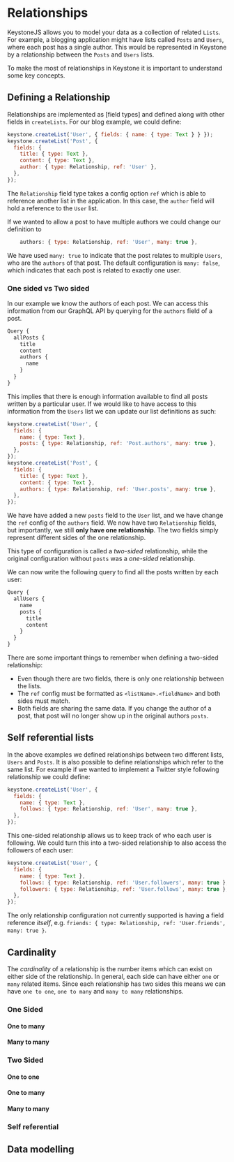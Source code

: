 <!--[meta]
section: discussions
title: Relationships
[meta]-->

# Relationships

KeystoneJS allows you to model your data as a collection of related `Lists`.
For example, a blogging application might have lists called `Posts` and `Users`, where each post has a single author.
This would be represented in Keystone by a relationship between the `Posts` and `Users` lists.

To make the most of relationships in Keystone it is important to understand some key concepts.

## Defining a Relationship

Relationships are implemented as [field types] and defined along with other fields in `createLists`.
For our blog example, we could define:

```javascript
keystone.createList('User', { fields: { name: { type: Text } } });
keystone.createList('Post', {
  fields: {
    title: { type: Text },
    content: { type: Text },
    author: { type: Relationship, ref: 'User' },
  },
});
```

The `Relationship` field type takes a config option `ref` which is able to reference another list in the application.
In this case, the `author` field will hold a reference to the `User` list.

If we wanted to allow a post to have multiple authors we could change our definition to

```javascript
    authors: { type: Relationship, ref: 'User', many: true },
```

We have used `many: true` to indicate that the post relates to multiple `Users`, who are the `authors` of that post.
The default configuration is `many: false`, which indicates that each post is related to exactly one user.

### One sided vs Two sided

In our example we know the authors of each post.
We can access this information from our GraphQL API by querying for the `authors` field of a post.

```graphQL
Query {
  allPosts {
    title
    content
    authors {
      name
    }
  }
}
```

This implies that there is enough information available to find all posts written by a particular user.
If we would like to have access to this information from the `Users` list we can update our list definitions as such:

```javascript
keystone.createList('User', {
  fields: {
    name: { type: Text },
    posts: { type: Relationship, ref: 'Post.authors', many: true },
  },
});
keystone.createList('Post', {
  fields: {
    title: { type: Text },
    content: { type: Text },
    authors: { type: Relationship, ref: 'User.posts', many: true },
  },
});
```

We have have added a new `posts` field to the `User` list, and we have change the `ref` config of the `authors` field.
We now have two `Relationship` fields, but importantly, we still **only have one relationship**.
The two fields simply represent different sides of the one relationship.

This type of configuration is called a _two-sided_ relationship, while the original configuration without `posts` was a _one-sided_ relationship.

We can now write the following query to find all the posts written by each user:

```graphQL
Query {
  allUsers {
    name
    posts {
      title
      content
    }
  }
}
```

There are some important things to remember when defining a two-sided relationship:

- Even though there are two fields, there is only one relationship between the lists.
- The `ref` config must be formatted as `<listName>.<fieldName>` and both sides must match.
- Both fields are sharing the same data. If you change the author of a post, that post will no longer show up in the original authors `posts`.

## Self referential lists

In the above examples we defined relationships between two different lists, `Users` and `Posts`.
It is also possible to define relationships which refer to the same list.
For example if we wanted to implement a Twitter style following relationship we could define:

```javascript
keystone.createList('User', {
  fields: {
    name: { type: Text },
    follows: { type: Relationship, ref: 'User', many: true },
  },
});
```

This one-sided relationship allows us to keep track of who each user is following.
We could turn this into a two-sided relationship to also access the followers of each user:

```javascript
keystone.createList('User', {
  fields: {
    name: { type: Text },
    follows: { type: Relationship, ref: 'User.followers', many: true },
    followers: { type: Relationship, ref: 'User.follows', many: true },
  },
});
```

The only relationship configuration not currently supported is having a field reference _itself_, e.g. `friends: { type: Relationship, ref: 'User.friends', many: true }`.

## Cardinality

The _cardinality_ of a relationship is the number items which can exist on either side of the relationship.
In general, each side can have either `one` or `many` related items.
Since each relationship has two sides this means we can have `one to one`, `one to many` and `many to many` relationships.

### One Sided

#### One to many

#### Many to many

### Two Sided

#### One to one

#### One to many

#### Many to many

### Self referential

## Data modelling
